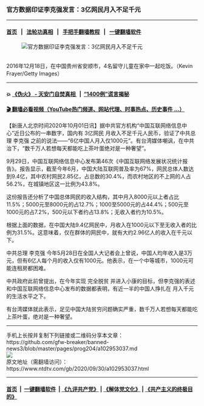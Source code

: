 ### 官方数据印证李克强发言：3亿网民月入不足千元
------------------------

#### [首页](https://github.com/gfw-breaker/banned-news3/blob/master/README.md) &nbsp;&nbsp;|&nbsp;&nbsp; [法轮功真相](https://github.com/begood0513/basic/blob/master/README.md)  &nbsp;&nbsp;|&nbsp;&nbsp; [手把手翻墙教程](https://github.com/gfw-breaker/guides/wiki)  &nbsp;&nbsp;|&nbsp;&nbsp; [一键翻墙软件](https://github.com/gfw-breaker/nogfw/blob/master/README.md)  



<div><div class="featured_image">
 <figure>
  <img alt="官方数据印证李克强发言：3亿网民月入不足千元" src="https://i.ntdtv.com/assets/uploads/2020/10/Untitled-1-800x450.jpg"/>
 </figure><br/>
 <span class="caption">
  2016年12月18日，在中国贵州省安顺市，4名留守儿童在家中一起吃饭。（Kevin Frayer/Getty Images）
 </span>
</div>
</div><hr/>

#### 💥 [《伪火》 - 天安门自焚真相 ](http://158.247.195.190:10000/videos/blog/weihuo.html)&nbsp; |&nbsp; [“1400例”谎言揭秘  ](http://158.247.195.190:10000/videos/blog/jiexi1400.html)

#### [ 🎬  翻墙必看视频（YouTube热门频道、网站代理、时事热点、历史事件 ...）](https://github.com/gfw-breaker/links/blob/master/banned.md)

<div><div class="post_content" itemprop="articleBody">
 <p>
  【新唐人北京时间2020年10月01日讯】据中共官方机构“中国互联网络信息中心”近日公布的一串数字，国内有
  <ok href="https://www.ntdtv.com/gb/3亿网民.htm">
   3亿网民
  </ok>
  月收入不足千元人民币，验证了中共总理
  <ok href="https://www.ntdtv.com/gb/李克强.htm">
   李克强
  </ok>
  之前的说法——“6亿中国人月入仅1000元”。有台湾媒体嘲讽，在中共治下，“数千万人若想每天都能吃上茶叶蛋绝对是一种奢望”。
 </p>
 <p>
  9月29日，中国互联网络信息中心发布第46次《中国互联网络发展状况统计报告》。报告显示，截至今年6月，中国大陆互联网普及率为67%，网民总体人数达到9.4亿，其中农村网民2.85亿，占总数的30.4%，而农村地区的不上网的人占56.2%，在城镇地区这一比例为43.8%。
 </p>
 <p>
  这份报告还分析了中国总体网民的收入结构，其中月入8000元以上者占比11.5%；5000元至8000元的占12.7%；1000至5000元的占44.4%；500元至1000元的占7.2%，500元以下者约占13.8%；无收入者约为10.5%。
 </p>
 <p>
  根据上面的数据，在中国大陆9.4亿网民中，月收入在1000元以下至无收入者的比例为31.5%。这意味着，仅在群体的网民中，就有大约2.96亿人的收入在千元以下。
 </p>
 <p>
  中共总理
  <ok href="https://www.ntdtv.com/gb/李克强.htm">
   李克强
  </ok>
  今年5月28日在全国人大记者会上曾说，中国人均年收入是3万元，但有6亿人每个月的收入仅有1000元。他表示，在一个中等城市，1000元可能连租房都困难。
 </p>
 <p>
  中共政府此前曾提出，在今年实现
  <ok href="https://www.ntdtv.com/gb/完全脱贫.htm">
   完全脱贫
  </ok>
  并进入小康的目标，但李克强的表述和中国互联网络信息中心发布的数据都表明，有近一半的中国人挣扎在
  <ok href="https://www.ntdtv.com/gb/月入千元.htm">
   月入千元
  </ok>
  的生活水平之下。
 </p>
 <p>
  有台湾媒体就此表示，足见中国大陆贫穷问题确实严重，数千万人若想每天都能吃上茶叶蛋，绝对是一种奢望。
 </p>
 <div class="single_ad">
 </div>
</div>
</div>
<hr/>
手机上长按并复制下列链接或二维码分享本文章：<br/>
https://github.com/gfw-breaker/banned-news3/blob/master/pages/prog204/a102953037.md <br/>
<a href='https://github.com/gfw-breaker/banned-news3/blob/master/pages/prog204/a102953037.md'><img src='https://github.com/gfw-breaker/banned-news3/blob/master/pages/prog204/a102953037.md.png'/></a> <br/>
原文地址（需翻墙访问）：https://www.ntdtv.com/gb/2020/09/30/a102953037.html


------------------------
#### [首页](https://github.com/gfw-breaker/banned-news3/blob/master/README.md) &nbsp;|&nbsp; [一键翻墙软件](https://github.com/gfw-breaker/nogfw/blob/master/README.md) &nbsp;| [《九评共产党》](https://github.com/gfw-breaker/9ping.md/blob/master/README.md#九评之一评共产党是什么) | [《解体党文化》](https://github.com/gfw-breaker/jtdwh.md/blob/master/README.md) | [《共产主义的终极目的》](https://github.com/gfw-breaker/gczydzjmd.md/blob/master/README.md)


<img src='http://gfw-breaker.win/banned-news3/pages/prog204/a102953037.md' width='0px' height='0px'/>